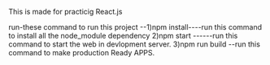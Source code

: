 This is made for practicig React.js 

run-these command to run this project 
--1)npm install----run this command to install all the node_module dependency 
2)npm start ------run this command to start the web in devlopment server.
3)npm run build --run this command to make production Ready APPS.
